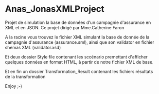 # Anas_JonasXMLProject
Projet de simulation la base de données d'un campagnie d'assurance en XML et en JSON. 
Ce projet dirigé par Mme.Catherine Faron

A la racine vous trouvez le fichier XML simulant la base de donnée de la campagnie d'assurance (assurance.sml),
ainsi que son validator en fichier shemas XML (validator.xsd)

Et deux dossier Style file contenant les sccénario premettant d'afficher quelques données en format HTML,
à partir de notre fichier XML de base.

Et en fin un dossier Transformation_Result contenant les fichiers résultats de la transformation


Enjoy ;-)
